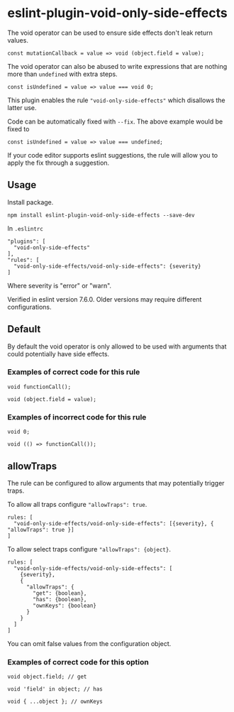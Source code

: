 # eslint-plugin-void-only-side-effects

The void operator can be used to ensure side effects don't leak return values.

```
const mutationCallback = value => void (object.field = value);
```

The void operator can also be abused to write expressions that are nothing more than `undefined` with extra steps.

```
const isUndefined = value => value === void 0;
```

This plugin enables the rule `"void-only-side-effects"` which disallows the latter use.

Code can be automatically fixed with `--fix`. The above example would be fixed to

```
const isUndefined = value => value === undefined;
```

If your code editor supports eslint suggestions, the rule will allow you to apply the fix through a suggestion.

## Usage

Install package.

```
npm install eslint-plugin-void-only-side-effects --save-dev
```

In `.eslintrc`

```
"plugins": [
  "void-only-side-effects"
],
"rules": [
  "void-only-side-effects/void-only-side-effects": {severity}
]
```

Where severity is "error" or "warn".

Verified in eslint version 7.6.0. Older versions may require different configurations.

## Default

By default the void operator is only allowed to be used with arguments that could potentially have side effects.

### Examples of correct code for this rule

```
void functionCall();

void (object.field = value);
```

### Examples of incorrect code for this rule

```
void 0;

void (() => functionCall());
```

## allowTraps

The rule can be configured to allow arguments that may potentially trigger traps.

To allow all traps configure `"allowTraps": true`.

```
rules: [
  "void-only-side-effects/void-only-side-effects": [{severity}, { "allowTraps": true }]
]
```

To allow select traps configure `"allowTraps": {object}`.

```
rules: [
  "void-only-side-effects/void-only-side-effects": [
    {severity},
    {
      "allowTraps": {
        "get": {boolean},
        "has": {boolean},
        "ownKeys": {boolean}
      }
    }
  ]
]
```

You can omit false values from the configuration object.

### Examples of correct code for this option

```
void object.field; // get

void 'field' in object; // has

void { ...object }; // ownKeys
```
